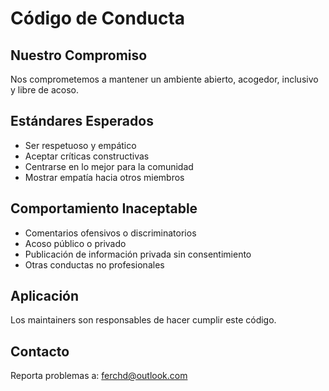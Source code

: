 # Código de Conducta

## Nuestro Compromiso

Nos comprometemos a mantener un ambiente abierto, acogedor, inclusivo y libre de acoso.

## Estándares Esperados

- Ser respetuoso y empático
- Aceptar críticas constructivas
- Centrarse en lo mejor para la comunidad
- Mostrar empatía hacia otros miembros

## Comportamiento Inaceptable

- Comentarios ofensivos o discriminatorios
- Acoso público o privado
- Publicación de información privada sin consentimiento
- Otras conductas no profesionales

## Aplicación

Los maintainers son responsables de hacer cumplir este código.

## Contacto

Reporta problemas a: ferchd@outlook.com